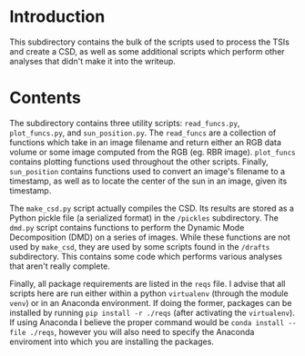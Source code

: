 # Introduction
This subdirectory contains the bulk of the scripts used to process the TSIs and create a CSD, as well as some additional scripts which perform other analyses that didn't make it into the writeup.

# Contents
The subdirectory contains three utility scripts: `read_funcs.py`, `plot_funcs.py`, and `sun_position.py`. The `read_funcs` are a collection of functions which take in an image filename and return either an RGB data volume or some image computed from the RGB (eg. RBR image). `plot_funcs` contains plotting functions used throughout the other scripts. Finally, `sun_position` contains functions used to convert an image's filename to a timestamp, as well as to locate the center of the sun in an image, given its timestamp.

The `make_csd.py` script actually compiles the CSD.  Its results are stored as a Python pickle file (a serialized format) in the `/pickles` subdirectory. The `dmd.py` script contains functions to perform the Dynamic Mode Decomposition (DMD) on a series of images. While these functions are not used by `make_csd`, they are used by some scripts found in the `/drafts` subdirectory. This contains some code which performs various analyses that aren't really complete.

Finally, all package requirements are listed in the `reqs` file. I advise that all scripts here are run either within a python `virtualenv` (through the module `venv`) or in an Anaconda environment. If doing the former, packages can be installed by running `pip install -r ./reqs` (after activating the `virtualenv`). If using Anaconda I believe the proper command would be `conda install --file ./reqs`, however you will also need to specify the Anaconda enviroment into which you are installing the packages.
